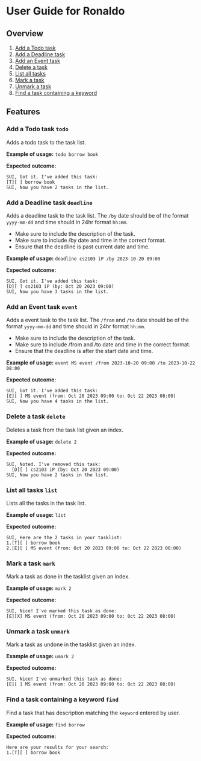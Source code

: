 # User Guide for Ronaldo

## Overview
1. [Add a Todo task](#add-a-todo-task-todo)
2. [Add a Deadline task](#add-a-deadline-task-deadline)
3. [Add an Event task](#add-an-event-task-event)
4. [Delete a task](#delete-a-task-delete)
5. [List all tasks](#list-all-tasks-list)
6. [Mark a task](#mark-a-task-mark)
7. [Unmark a task](#unmark-a-task-unmark)
8. [Find a task containing a keyword](#find-a-task-containing-a-keyword-find)
## Features 

### Add a Todo task `todo`

Adds a todo task to the task list.

**Example of usage:** `todo borrow book`

**Expected outcome:**

```
SUI, Got it. I've added this task:
[T][ ] borrow book
SUI, Now you have 2 tasks in the list.
```

### Add a Deadline task `deadline`

Adds a deadline task to the task list. The `/by` date should be of the format `yyyy-mm-dd` and time should in 24hr format `hh:mm`.

+ Make sure to include the description of the task.
+ Make sure to include /by date and time in the correct format.
+ Ensure that the deadline is past current date and time.

**Example of usage:** `deadline cs2103 iP /by 2023-10-20 09:00`

**Expected outcome:**

```
SUI, Got it. I've added this task:
[D][ ] cs2103 iP (by: Oct 20 2023 09:00)
SUI, Now you have 3 tasks in the list.
```

### Add an Event task `event`

Adds a event task to the task list. The `/from` and `/to` date should be of the format `yyyy-mm-dd` and time should in 24hr format `hh:mm`.

+ Make sure to include the description of the task.
+ Make sure to include /from and /to date and time in the correct format.
+ Ensure that the deadline is after the start date and time.

**Example of usage:** `event MS event /from 2023-10-20 09:00 /to 2023-10-22 08:00`

**Expected outcome:**

```
SUI, Got it. I've added this task:
[E][ ] MS event (from: Oct 20 2023 09:00 to: Oct 22 2023 08:00)
SUI, Now you have 4 tasks in the list.
```

### Delete a task `delete`

Deletes a task from the task list given an index.

**Example of usage:** `delete 2`

**Expected outcome:**

```
SUI, Noted. I've removed this task:
  [D][ ] cs2103 iP (by: Oct 20 2023 09:00)
SUI, Now you have 2 tasks in the list.
```

### List all tasks `list`

Lists all the tasks in the task list.

**Example of usage:** `list`

**Expected outcome:**

```
SUI, Here are the 2 tasks in your tasklist:
1.[T][ ] borrow book
2.[E][ ] MS event (from: Oct 20 2023 09:00 to: Oct 22 2023 08:00)
```

### Mark a task `mark`

Mark a task as done in the tasklist given an index.

**Example of usage:** `mark 2`

**Expected outcome:**

```
SUI, Nice! I've marked this task as done:
[E][X] MS event (from: Oct 20 2023 09:00 to: Oct 22 2023 08:00)
```

### Unmark a task `unmark`

Mark a task as undone in the tasklist given an index.

**Example of usage:** `umark 2`

**Expected outcome:**

```
SUI, Nice! I've unmarked this task as done:
[E][ ] MS event (from: Oct 20 2023 09:00 to: Oct 22 2023 08:00)
```

### Find a task containing a keyword `find`

Find a task that has description matching the `keyword` entered by user.

**Example of usage:** `find borrow`

**Expected outcome:**

```
Here are your results for your search:
1.[T][ ] borrow book
```
